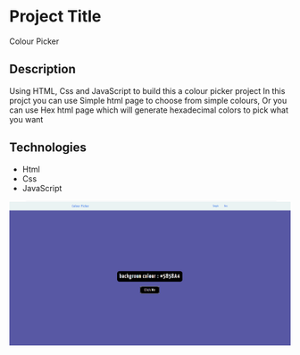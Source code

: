 # Project Title
Colour Picker


## Description

Using HTML, Css and JavaScript to build this a colour picker project 
In this projct you can use Simple html page to choose from simple colours,
Or you can use Hex html page which will generate hexadecimal colors to pick what you want

## Technologies 

- Html
- Css
- JavaScript


![image info](./images/colour-picker.PNG)

